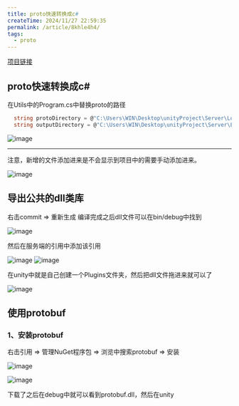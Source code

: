 ```yaml
---
title: proto快速转换成c#
createTime: 2024/11/27 22:59:35
permalink: /article/8khle4h4/
tags:
  - proto
---
```

[项目链接](https://github.com/dyx77421088/LockStepServer)
## proto快速转换成c#

在Utils中的Program.cs中替换proto的路径
``` csharp
  string protoDirectory = @"C:\Users\WIN\Desktop\unityProject\Server\LockStepDemo1\Commit\Proto"; // 替换为你的.proto文件目录路径
  string outputDirectory = @"C:\Users\WIN\Desktop\unityProject\Server\LockStepDemo1\Commit\Proto\output"; // 替换为输出目录
```
![image](https://github.com/user-attachments/assets/e4575b51-417c-45bc-8862-8a7ab7916e68)

---
注意，新增的文件添加进来是不会显示到项目中的需要手动添加进来。</br>

![image](https://github.com/user-attachments/assets/ae557650-ece7-4731-b9b7-fa1927c59483)

## 导出公共的dll类库
右击commit => 重新生成 编译完成之后dll文件可以在bin/debug中找到

![image](https://github.com/user-attachments/assets/158070b3-c70b-45ce-9c47-cd7ae7903564)

然后在服务端的引用中添加该引用

![image](https://github.com/user-attachments/assets/b6c00187-125f-4e6f-84f4-ffe47c34c946)
![image](https://github.com/user-attachments/assets/da6b8d1d-8b86-417a-9a99-66c221651ce2)

在unity中就是自己创建一个Plugins文件夹，然后把dll文件拖进来就可以了

![image](https://github.com/user-attachments/assets/23c6f668-86bf-4d25-8a7a-ea5761b499e2)

## 使用protobuf
### 1、安装protobuf

右击引用 => 管理NuGet程序包 => 浏览中搜索protobuf => 安装

![image](https://github.com/user-attachments/assets/a11b5914-52c2-4c6c-996b-e7630e1ebd6c)

![image](https://github.com/user-attachments/assets/77916615-3f4d-41ab-9106-6eae3dbd087a)

下载了之后在debug中就可以看到protobuf.dll，然后在unity 